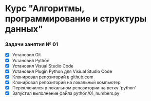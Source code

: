 # Курс "Алгоритмы, программирование и структуры данных"

### Задачи занятия № 01

- [X] Установил Git
- [X] Установил Python
- [X] Установил Visual Studio Code
- [X] Установил Plugin Python для Visiual Studio Code
- [X] Клонировал репозиторий в github.com
- [X] Клонировал репозиторий на локальный компьютер
- [X] Переключился в локальном репозитории на ветку 'python'
- [X] Запустил выполнение файла python/01_numbers.py
